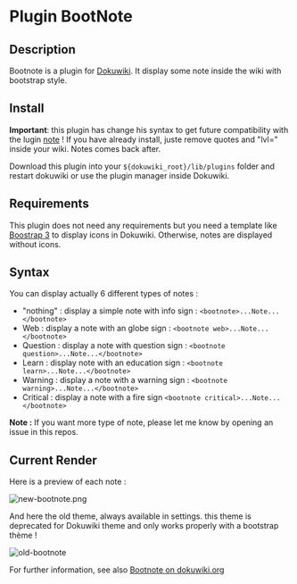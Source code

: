 # Plugin BootNote

## Description

Bootnote is a plugin for [Dokuwiki](https://www.dokuwiki.org). It display some note inside the wiki with bootstrap style.

## Install

**Important**: this plugin has change his syntax to get future compatibility with the lugin [note](https://www.dokuwiki.org/plugin:note) ! If you have already install, juste remove quotes and "lvl=" inside your wiki. Notes comes back after.

Download this plugin into your ``${dokuwiki_root}/lib/plugins`` folder and restart dokuwiki or use the plugin manager inside Dokuwiki.

## Requirements

This plugin does not need any requirements but you need a template like [Boostrap 3](https://github.com/LotarProject/dokuwiki-template-bootstrap3/) to display icons in Dokuwiki. Otherwise, notes are displayed without icons.

## Syntax

You can display actually 6 different types of notes :

* "nothing" : display a simple note with info sign : `<bootnote>...Note...</bootnote>`
* Web : display a note with an globe sign : `<bootnote web>...Note...</bootnote>`
* Question : display a note with question sign : `<bootnote question>...Note...</bootnote>`
* Learn : display note with an education sign : ``<bootnote learn>...Note...</bootnote>``
* Warning : display a note with a warning sign : ``<bootnote warning>...Note...</bootnote>``
* Critical : display a note with a fire sign ``<bootnote critical>...Note...</bootnote>``

**Note :** If you want more type of note, please let me know by opening an issue in this repos.

## Current Render

Here is a preview of each note :

![new-bootnote.png](https://s2.postimg.org/aguld4eah/new-bootnote.png)

And here the old theme, always available in settings. this theme is deprecated for Dokuwiki theme and only works properly with a bootstrap thème !

![old-bootnote](http://s8.postimg.org/quyole85x/bootnote.png)

For further information, see also [Bootnote on dokuwiki.org](https://www.dokuwiki.org/plugin:bootnote)
